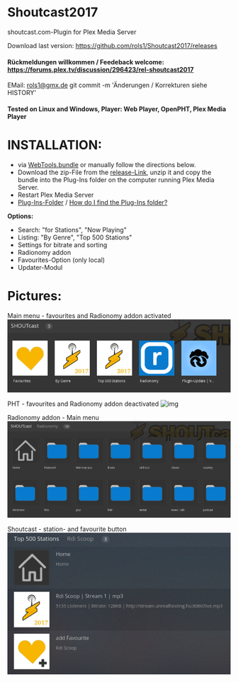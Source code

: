 Shoutcast2017
==================
shoutcast.com-Plugin for Plex Media Server

Download last version: https://github.com/rols1/Shoutcast2017/releases

#### Rückmeldungen willkommen / Feedeback welcome: https://forums.plex.tv/discussion/296423/rel-shoutcast2017
EMail: rols1@gmx.de 
   git commit -m 'Änderungen / Korrekturen siehe HISTORY'
#### Tested on Linux and Windows, Player: Web Player, OpenPHT, Plex Media Player

INSTALLATION:
===================  
* via [WebTools.bundle](https://github.com/dagalufh/WebTools.bundle) or manually follow the directions below.
* Download the zip-File from the [release-Link](https://github.com/rols1/TuneIn2017/releases), unzip it and copy the bundle into the Plug-Ins folder on the computer running Plex Media Server.
* Restart Plex Media Server
* [Plug-Ins-Folder](https://support.plex.tv/hc/en-us/articles/201106098) / [How do I find the Plug-Ins folder?](https://support.plex.tv/hc/en-us/articles/201106098)

**Options:**

* Search:  "for Stations", "Now Playing"
* Listing:  "By Genre", "Top 500 Stations"
* Settings for bitrate and sorting
* Radionomy addon
* Favourites-Option (only local)
* Updater-Modul

Pictures:
===================  
Main menu - favourites and  Radionomy addon activated
![img](https://github.com/rols1/PluginPictures/blob/master/Shoutcast/MainMenu_Radionomy.png)

PHT - favourites and  Radionomy addon deactivated
![img](https://us.v-cdn.net/6025034/uploads/editor/x0/hrbu2qjz5btg.png)

Radionomy addon - Main menu
![img](https://github.com/rols1/PluginPictures/blob/master/Shoutcast/Radionomy_Entry.png)

Shoutcast - station- and favourite button 
![img](https://github.com/rols1/PluginPictures/blob/master/Shoutcast/Fav_add.png)
